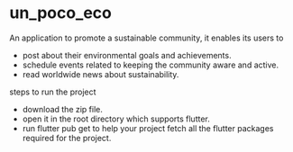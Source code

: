 # un_poco_eco
An application to promote a sustainable community, it enables its users to
- post about their environmental goals and achievements.
- schedule events related to keeping the community aware and active.
- read worldwide news about sustainability.

steps to run the project
- download the zip file.
- open it in the root directory which supports flutter.
- run flutter pub get to help your project fetch all the flutter packages required for the project.

